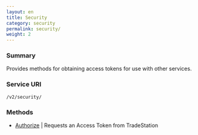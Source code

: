 ```yaml
---
layout: en
title: Security
category: security
permalink: security/
weight: 2
---
```


### Summary

Provides methods for obtaining access tokens for use with other services.

### Service URI

`/v2/security/`

### Methods

* [Authorize](authorize) | Requests an Access Token from TradeStation